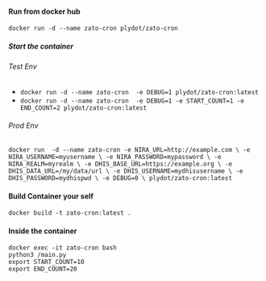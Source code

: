 #### Run from docker hub
`docker run -d --name zato-cron plydot/zato-cron`

##### Start the container
###### Test Env
- `docker run -d --name zato-cron  -e DEBUG=1 plydot/zato-cron:latest`
- `docker run -d --name zato-cron  -e DEBUG=1 -e START_COUNT=1 -e END_COUNT=2 plydot/zato-cron:latest`

###### Prod Env
`docker run  -d --name zato-cron -e NIRA_URL=http://example.com \
           -e NIRA_USERNAME=myusername \
           -e NIRA_PASSWORD=mypassword \
           -e NIRA_REALM=myrealm \
           -e DHIS_BASE_URL=https://example.org \
           -e DHIS_DATA_URL=/my/data/url \
           -e DHIS_USERNAME=mydhisusername \
           -e DHIS_PASSWORD=mydhispwd \
           -e DEBUG=0 \
           plydot/zato-cron:latest
`

#### Build Container your self
`docker build -t zato-cron:latest .`

#### Inside the container
`docker exec -it zato-cron bash` \
`python3 /main.py` \
`export START_COUNT=10` \
`export END_COUNT=20`

